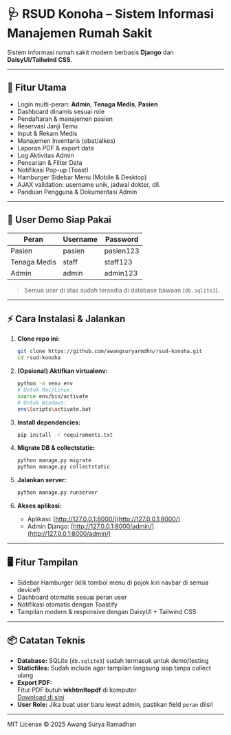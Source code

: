 # 🩺 RSUD Konoha – Sistem Informasi Manajemen Rumah Sakit

Sistem informasi rumah sakit modern berbasis **Django** dan **DaisyUI/Tailwind CSS**.

---

## 🚀 Fitur Utama

- Login multi-peran: **Admin**, **Tenaga Medis**, **Pasien**
- Dashboard dinamis sesuai role
- Pendaftaran & manajemen pasien
- Reservasi Janji Temu
- Input & Rekam Medis
- Manajemen Inventaris (obat/alkes)
- Laporan PDF & export data
- Log Aktivitas Admin
- Pencarian & Filter Data
- Notifikasi Pop-up (Toast)
- Hamburger Sidebar Menu (Mobile & Desktop)
- AJAX validation: username unik, jadwal dokter, dll.
- Panduan Pengguna & Dokumentasi Admin

---

## 👤 **User Demo Siap Pakai**

| Peran        | Username  | Password     |
| ------------ | --------- | -----------  |
| Pasien       | pasien    | pasien123    |
| Tenaga Medis | staff     | staff123     |
| Admin        | admin     | admin123     |

> Semua user di atas sudah tersedia di database bawaan (`db.sqlite3`).

---

## ⚡️ **Cara Instalasi & Jalankan**

1. **Clone repo ini:**
    ```sh
    git clone https://github.com/awangsuryarmdhn/rsud-konoha.git
    cd rsud-konoha
    ```

2. **(Opsional) Aktifkan virtualenv:**
    ```sh
    python -m venv env
    # Untuk Mac/Linux:
    source env/bin/activate
    # Untuk Windows:
    env\Scripts\activate.bat
    ```

3. **Install dependencies:**
    ```sh
    pip install -r requirements.txt
    ```

4. **Migrate DB & collectstatic:**
    ```sh
    python manage.py migrate
    python manage.py collectstatic
    ```

5. **Jalankan server:**
    ```sh
    python manage.py runserver
    ```

6. **Akses aplikasi:**
    - Aplikasi: [http://127.0.0.1:8000/](http://127.0.0.1:8000/)
    - Admin Django: [http://127.0.0.1:8000/admin/](http://127.0.0.1:8000/admin/)

---

## 🖥️ Fitur Tampilan

- Sidebar Hamburger (klik tombol menu di pojok kiri navbar di semua device!)
- Dashboard otomatis sesuai peran user
- Notifikasi otomatis dengan Toastify
- Tampilan modern & responsive dengan DaisyUI + Tailwind CSS

---

## 📦 Catatan Teknis

- **Database:** SQLite (`db.sqlite3`) sudah termasuk untuk demo/testing
- **Staticfiles:** Sudah include agar tampilan langsung siap tanpa collect ulang
- **Export PDF:**  
  Fitur PDF butuh **wkhtmltopdf** di komputer  
  [Download di sini](https://wkhtmltopdf.org/downloads.html)
- **User Role:** Jika buat user baru lewat admin, pastikan field `peran` diisi!

---

MIT License © 2025 Awang Surya Ramadhan
